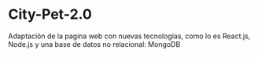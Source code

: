 # City-Pet-2.0
Adaptación de la pagina web con nuevas tecnologías, como lo es React.js, Node.js y una base de datos no relacional: MongoDB
